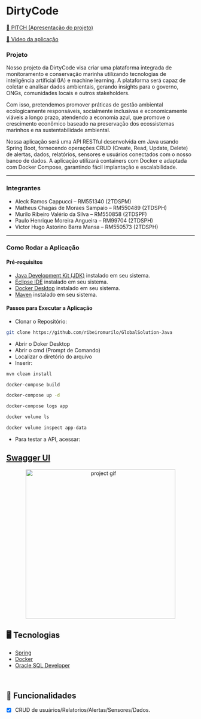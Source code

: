 # DirtyCode

<p><a href="https://www.youtube.com/watch?v=HRahsNwfS4w" target="_blank">📍 PITCH (Apresentação do projeto)</a> </p>
<p><a href="https://youtu.be/bhJVbf40-5Q?si=fJIaT01FxUcJg4YP" target="_blank">📍 Vídeo da aplicação</a> </p>

<h3>Projeto</h3>
<p> Nosso projeto da DirtyCode visa criar uma plataforma integrada de monitoramento e conservação marinha utilizando tecnologias de inteligência artificial (IA) e machine learning. A plataforma será capaz de coletar e analisar dados ambientais, gerando insights para o governo, ONGs, comunidades locais e outros stakeholders.
<p> Com isso, pretendemos promover práticas de gestão ambiental ecologicamente responsáveis, socialmente inclusivas e economicamente viáveis a longo prazo, atendendo a economia azul, que promove o crescimento econômico baseado na preservação dos ecossistemas marinhos e na sustentabilidade ambiental. </p>
<p>Nossa aplicação será uma API RESTful desenvolvida em Java usando Spring Boot, fornecendo operações CRUD (Create, Read, Update, Delete) de alertas, dados, relatórios, sensores e usuários conectados com o nosso banco de dados. A aplicação utilizará containers com Docker e adaptada com Docker Compose, garantindo fácil implantação e escalabilidade. </p>

--------------------------------------------------

<h3>Integrantes</h3>

- Aleck Ramos Cappucci – RM551340 (2TDSPM)
- Matheus Chagas de Moraes Sampaio – RM550489 (2TDSPH)
- Murilo Ribeiro Valério da Silva – RM550858 (2TDSPF)
- Paulo Henrique Moreira Angueira – RM99704 (2TDSPH)
- Victor Hugo Astorino Barra Mansa – RM550573 (2TDSPH)


--------------------------------------------------

<h3>Como Rodar a Aplicação </h3>

<h4>Pré-requisitos</h4> 

- [Java Development Kit (JDK)](https://www.oracle.com/java/technologies/downloads/#java11) instalado em seu sistema.
- [Eclipse IDE](https://www.eclipse.org/downloads/) instalado em seu sistema.
- [Docker Desktop](https://www.docker.com/products/docker-desktop/) instalado em seu sistema.
- [Maven](https://maven.apache.org/download.cgi) instalado em seu sistema.

<h4>Passos para Executar a Aplicação</h4> 

- Clonar o Repositório:
```bash
git clone https://github.com/ribeiromurilo/GlobalSolution-Java
```

- Abrir o Doker Desktop
- Abrir o cmd (Prompt de Comando)
- Localizar o diretório do arquivo
- Inserir:
```bash
mvn clean install
```
```bash
docker-compose build
```
```bash
docker-compose up -d
```
```bash
docker-compose logs app
```
```bash
docker volume ls
```
```bash
docker volume inspect app-data
```

- Para testar a API, acessar:

[Swagger UI](http://localhost:8080/swagger-ui/index.html?configUrl=/v3/api-docs/swagger-config#/)
--------------------------------------------------

<div align="center">
    <img src="./public/readme.gif" alt="project gif" height="400px"/>
</div>

## 🖥 Tecnologias

- [Spring](https://spring.io)
- [Docker](https://www.docker.com)
- [Oracle SQL Developer](https://www.oracle.com/br/database/sqldeveloper/)

<br/>

## 🧾 Funcionalidades

- [x] CRUD de usuários/Relatorios/Alertas/Sensores/Dados.
      
<br/>
